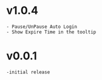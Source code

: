 # v1.0.4
    - Pause/UnPause Auto Login
    - Show Expire Time in the tooltip
# v0.0.1
    -initial release